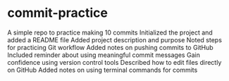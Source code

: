 # commit-practice
A simple repo to practice making 10 commits
Initialized the project and added a README file
Added project description and purpose
Noted steps for practicing Git workflow
Added notes on pushing commits to GitHub
Included reminder about using meaningful commit messages
Gain confidence using version control tools
Described how to edit files directly on GitHub
Added notes on using terminal commands for commits
